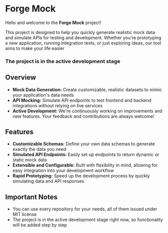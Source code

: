 # Forge Mock

Hello and welcome to the **Forge Mock** project!

This project is designed to help you quickly generate realistic mock data and simulate APIs for testing and development. Whether you're prototyping a new application, running integration tests, or just exploring ideas, our tool aims to make your life easier

### The project is in the active development stage

## Overview

- **Mock Data Generation:** Create customizable, realistic datasets to mimic your application's data needs
- **API Mocking:** Simulate API endpoints to test frontend and backend integrations without relying on live services
- **Active Development:** We're continuously working on improvements and new features. Your feedback and contributions are always welcome!

## Features

- **Customizable Schemas:** Define your own data schemas to generate exactly the data you need
- **Simulated API Endpoints:** Easily set up endpoints to return dynamic or static mock data
- **Extensible and Configurable:** Built with flexibility in mind, allowing for easy integration into your development workflow
- **Rapid Prototyping:** Speed up the development process by quickly simulating data and API responses

## Important Notes

- You can use every repository for your needs, all of them issued under MIT license
- The project is in the active development stage right now, so functionality will be added step by step
